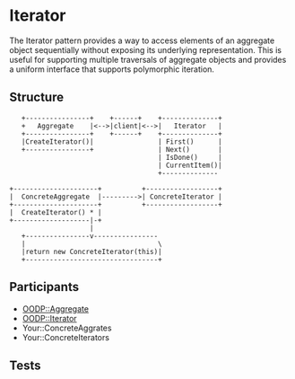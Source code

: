 Iterator
========
The Iterator pattern provides a way to access elements of an
aggregate object sequentially without exposing its underlying
representation.  This is useful for supporting multiple traversals
of aggregate objects and provides a uniform interface that supports
polymorphic iteration.

Structure
---------
```
   +----------------+    +------+    +--------------+
   +   Aggregate    |<-->|client|<-->|   Iterator   |
   +----------------+    +------+    +--------------+
   |CreateIterator()|                | First()      |
   +----------------+                | Next()       |
                                     | IsDone()     |
                                     | CurrentItem()|
                                     +--------------

+---------------------+          +------------------+
|  ConcreteAggregate  |--------->| ConcreteIterator |
+---------------------+          +------------------+
|  CreateIterator() * |                        
+-------------------|-+
                    |
   +----------------v----------------
   |                                 \
   |return new ConcreteIterator(this)|
   +---------------------------------+
```

Participants
------------
* [OODP::Aggregate](/lib/OODP/Aggregate.pm)
* [OODP::Iterator](/lib/OODP/Iterator.pm)
* Your::ConcreteAggrates
* Your::ConcreteIterators

Tests
-----

